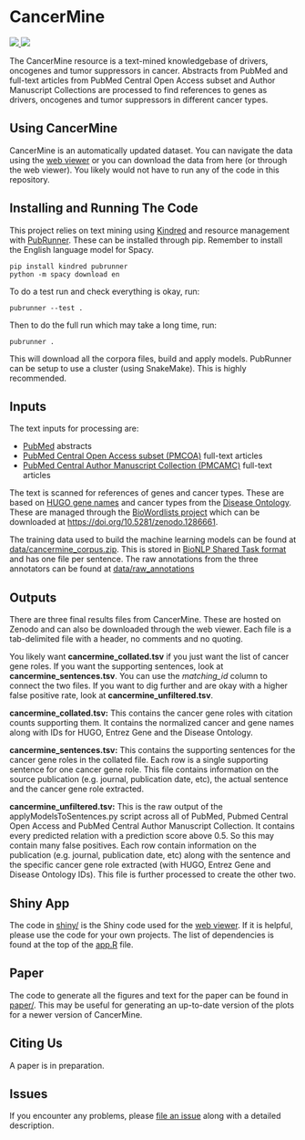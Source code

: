 # CancerMine

<p>
<a href="https://travis-ci.org/jakelever/cancermine">
   <img src="https://travis-ci.org/jakelever/cancermine.svg?branch=master" />
</a>
<a href="http://bionlp.bcgsc.ca/cancermine/">
   <img src="https://img.shields.io/badge/data-viewer-blue.svg" />
</a>
</p>

The CancerMine resource is a text-mined knowledgebase of drivers, oncogenes and tumor suppressors in cancer. Abstracts from PubMed and full-text articles from PubMed Central Open Access subset and Author Manuscript Collections are processed to find references to genes as drivers, oncogenes and tumor suppressors in different cancer types.

## Using CancerMine

CancerMine is an automatically updated dataset. You can navigate the data using the [web viewer](http://bionlp.bcgsc.ca/cancermine/) or you can download the data from here (or through the web viewer). You likely would not have to run any of the code in this repository.

## Installing and Running The Code

This project relies on text mining using [Kindred](https://github.com/jakelever/kindred) and resource management with [PubRunner](https://github.com/jakelever/pubrunner). These can be installed through pip. Remember to install the English language model for Spacy.

```
pip install kindred pubrunner
python -m spacy download en
```

To do a test run and check everything is okay, run:

```
pubrunner --test .
```

Then to do the full run which may take a long time, run:
```
pubrunner .
```

This will download all the corpora files, build and apply models. PubRunner can be setup to use a cluster (using SnakeMake). This is highly recommended.

## Inputs

The text inputs for processing are:

 - [PubMed](https://www.nlm.nih.gov/databases/download/pubmed_medline.html) abstracts
 - [PubMed Central Open Access subset (PMCOA)](https://www.ncbi.nlm.nih.gov/pmc/tools/openftlist/) full-text articles
 - [PubMed Central Author Manuscript Collection (PMCAMC)](https://www.ncbi.nlm.nih.gov/pmc/about/mscollection/) full-text articles

The text is scanned for references of genes and cancer types. These are based on [HUGO gene names](http://genenames.org/) and cancer types from the [Disease Ontology](http://www.disease-ontology.org/). These are managed through the [BioWordlists project](https://github.com/jakelever/biowordlists) which can be downloaded at https://doi.org/10.5281/zenodo.1286661.

The training data used to build the machine learning models can be found at [data/cancermine_corpus.zip](https://github.com/jakelever/cancermine/blob/master/data/cancermine_corpus.zip). This is stored in [BioNLP Shared Task format](http://2011.bionlp-st.org/home/file-formats) and has one file per sentence. The raw annotations from the three annotators can be found at [data/raw_annotations](https://github.com/jakelever/cancermine/tree/master/data/raw_annotations) 

## Outputs

There are three final results files from CancerMine. These are hosted on Zenodo and can also be downloaded through the web viewer. Each file is a tab-delimited file with a header, no comments and no quoting.

You likely want **cancermine_collated.tsv** if you just want the list of cancer gene roles. If you want the supporting sentences, look at **cancermine_sentences.tsv**. You can use the *matching_id* column to connect the two files. If you want to dig further and are okay with a higher false positive rate, look at **cancermine_unfiltered.tsv**.

**cancermine_collated.tsv:** This contains the cancer gene roles with citation counts supporting them. It contains the normalized cancer and gene names along with IDs for HUGO, Entrez Gene and the Disease Ontology.

**cancermine_sentences.tsv:** This contains the supporting sentences for the cancer gene roles in the collated file. Each row is a single supporting sentence for one cancer gene role. This file contains information on the source publication (e.g. journal, publication date, etc), the actual sentence and the cancer gene role extracted.

**cancermine_unfiltered.tsv:** This is the raw output of the applyModelsToSentences.py script across all of PubMed, Pubmed Central Open Access and PubMed Central Author Manuscript Collection. It contains every predicted relation with a prediction score above 0.5. So this may contain many false positives. Each row contain information on the publication (e.g. journal, publication date, etc) along with the sentence and the specific cancer gene role extracted (with HUGO, Entrez Gene and Disease Ontology IDs). This file is further processed to create the other two.

## Shiny App

The code in [shiny/](https://github.com/jakelever/cancermine/tree/master/shiny) is the Shiny code used for the [web viewer](http://bionlp.bcgsc.ca/cancermine/). If it is helpful, please use the code for your own projects. The list of dependencies is found at the top of the [app.R](https://github.com/jakelever/cancermine/blob/master/shiny/app.R) file.

## Paper

The code to generate all the figures and text for the paper can be found in [paper/](https://github.com/jakelever/cancermine/tree/master/paper). This may be useful for generating an up-to-date version of the plots for a newer version of CancerMine.

## Citing Us

A paper is in preparation.

## Issues

If you encounter any problems, please [file an issue](https://github.com/jakelever/cancermine/issues) along with a detailed description.
